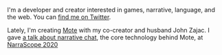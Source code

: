 I'm a developer and creator interested in games, narrative, language, and
the web. You can [find me on Twitter][1].

Lately, I'm creating [Mote][2] with my co-creator and husband John Zajac.
I gave [a talk about narrative chat][3], the core technology behind Mote,
at [NarraScope 2020][4] 

[1]: https://twitter.com/dougvalenta
[2]: /mote
[3]: /building-narrative-chat
[4]: https://www.narrascope.org
